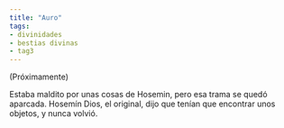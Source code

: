 ```yaml
---
title: "Auro"
tags:
- divinidades
- bestias divinas
- tag3
---
```

(Próximamente)

Estaba maldito por unas cosas de Hosemin, pero esa trama se quedó aparcada. Hosemín Dios, el original, dijo que tenían que encontrar unos objetos, y nunca volvió.